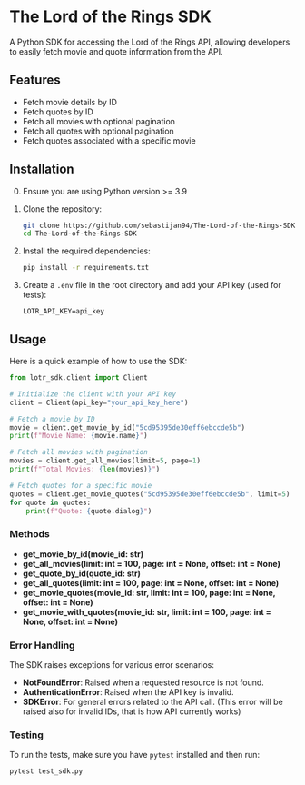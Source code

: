 # The Lord of the Rings SDK

A Python SDK for accessing the Lord of the Rings API, allowing developers to easily fetch movie and quote information from the API.

## Features

- Fetch movie details by ID
- Fetch quotes by ID
- Fetch all movies with optional pagination
- Fetch all quotes with optional pagination
- Fetch quotes associated with a specific movie

## Installation 

0. Ensure you are using Python version >= 3.9

1. Clone the repository:

   ```bash
   git clone https://github.com/sebastijan94/The-Lord-of-the-Rings-SDK.git
   cd The-Lord-of-the-Rings-SDK
   ```

2. Install the required dependencies:

   ```bash
   pip install -r requirements.txt
   ```

3. Create a `.env` file in the root directory and add your API key (used for tests):

   ```plaintext
   LOTR_API_KEY=api_key
   ```

## Usage

Here is a quick example of how to use the SDK:

```python
from lotr_sdk.client import Client

# Initialize the client with your API key
client = Client(api_key="your_api_key_here")

# Fetch a movie by ID
movie = client.get_movie_by_id("5cd95395de30eff6ebccde5b")
print(f"Movie Name: {movie.name}")

# Fetch all movies with pagination
movies = client.get_all_movies(limit=5, page=1)
print(f"Total Movies: {len(movies)}")

# Fetch quotes for a specific movie
quotes = client.get_movie_quotes("5cd95395de30eff6ebccde5b", limit=5)
for quote in quotes:
    print(f"Quote: {quote.dialog}")
```

### Methods

- **get_movie_by_id(movie_id: str)**
- **get_all_movies(limit: int = 100, page: int = None, offset: int = None)**
- **get_quote_by_id(quote_id: str)**
- **get_all_quotes(limit: int = 100, page: int = None, offset: int = None)**
- **get_movie_quotes(movie_id: str, limit: int = 100, page: int = None, offset: int = None)**
- **get_movie_with_quotes(movie_id: str, limit: int = 100, page: int = None, offset: int = None)**

### Error Handling

The SDK raises exceptions for various error scenarios:

- **NotFoundError**: Raised when a requested resource is not found.
- **AuthenticationError**: Raised when the API key is invalid.
- **SDKError**: For general errors related to the API call. (This error will be raised also for invalid IDs, that is how API currently works)

### Testing

To run the tests, make sure you have `pytest` installed and then run:

```bash
pytest test_sdk.py
```


